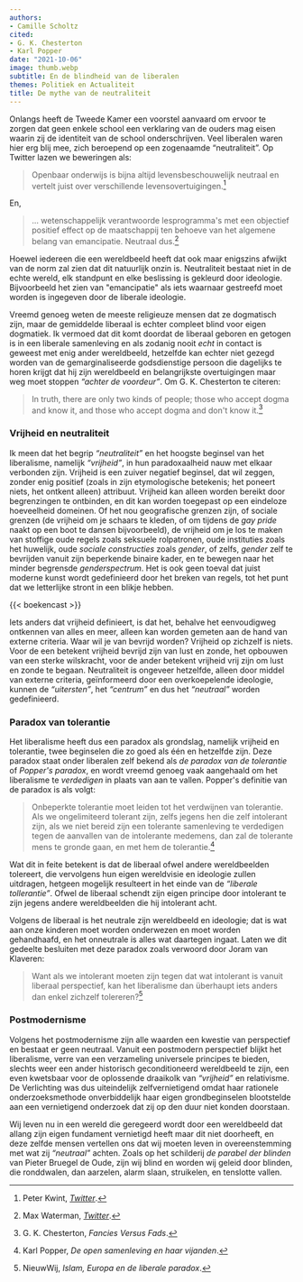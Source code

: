 ```yaml
---
authors:
- Camille Scholtz
cited:
- G. K. Chesterton
- Karl Popper
date: "2021-10-06"
image: thumb.webp
subtitle: En de blindheid van de liberalen
themes: Politiek en Actualiteit
title: De mythe van de neutraliteit
---
```



Onlangs heeft de Tweede Kamer een voorstel aanvaard om ervoor te zorgen dat geen enkele school een verklaring van de ouders mag eisen waarin zij de identiteit van de school onderschrijven. Veel liberalen waren hier erg blij mee, zich beroepend op een zogenaamde “neutraliteit”. Op Twitter lazen we beweringen als:

>Openbaar onderwijs is bijna altijd levensbeschouwelijk neutraal en vertelt juist over verschillende levensovertuigingen.[^1]

En,

>... wetenschappelijk verantwoorde lesprogramma's met een objectief positief effect op de maatschappij ten behoeve van het algemene belang van emancipatie. Neutraal dus.[^2]

Hoewel iedereen die een wereldbeeld heeft dat ook maar enigszins afwijkt van de norm zal zien dat dit natuurlijk onzin is. Neutraliteit bestaat niet in de echte wereld, elk standpunt en elke beslissing is gekleurd door ideologie. Bijvoorbeeld het zien van "emancipatie" als iets waarnaar gestreefd moet worden is ingegeven door de liberale ideologie.

Vreemd genoeg weten de meeste religieuze mensen dat ze dogmatisch zijn, maar de gemiddelde liberaal is echter compleet blind voor eigen dogmatiek. Ik vermoed dat dit komt doordat de liberaal geboren en getogen is in een liberale samenleving en als zodanig nooit _echt_ in contact is geweest met enig ander wereldbeeld, hetzelfde kan echter niet gezegd worden van de gemarginaliseerde godsdienstige persoon die dagelijks te horen krijgt dat hij zijn wereldbeeld en belangrijkste overtuigingen maar weg moet stoppen _“achter de voordeur”_. Om G. K. Chesterton te citeren:

>In truth, there are only two kinds of people; those who accept dogma and know it, and those who accept dogma and don't know it.[^3]


### Vrijheid en neutraliteit

Ik meen dat het begrip _“neutraliteit”_ en het hoogste beginsel van het liberalisme, namelijk _“vrijheid”_, in hun paradoxaalheid nauw met elkaar verbonden zijn. Vrijheid is een zuiver negatief beginsel, dat wil zeggen, zonder enig positief (zoals in zijn etymologische betekenis; het poneert niets, het ontkent alleen) attribuut. Vrijheid kan alleen worden bereikt door begrenzingen te ontbinden, en dit kan worden toegepast op een eindeloze hoeveelheid domeinen. Of het nou geografische grenzen zijn, of sociale grenzen (de vrijheid om je schaars te kleden, of om tijdens de _gay pride_ naakt op een boot te dansen bijvoorbeeld), de vrijheid om je los te maken van stoffige oude regels zoals seksuele rolpatronen, oude instituties zoals het huwelijk, oude _sociale constructies_ zoals _gender_, of zelfs, _gender_ zelf te bevrijden vanuit zijn beperkende binaire kader, en te bewegen naar het minder begrensde _genderspectrum_. Het is ook geen toeval dat juist moderne kunst wordt gedefinieerd door het breken van regels, tot het punt dat we letterlijke stront in een blikje hebben.

{{< boekencast >}}

Iets anders dat vrijheid definieert, is dat het, behalve het eenvoudigweg ontkennen van alles en meer, alleen kan worden gemeten aan de hand van externe criteria. Waar wil je van bevrijd worden? Vrijheid op zichzelf is niets. Voor de een betekent vrijheid bevrijd zijn van lust en zonde, het opbouwen van een sterke wilskracht, voor de ander betekent vrijheid vrij zijn om lust en zonde te begaan. Neutraliteit is ongeveer hetzelfde, alleen door middel van externe criteria, geïnformeerd door een overkoepelende ideologie, kunnen de _“uitersten”_, het _“centrum”_ en dus het _“neutraal”_ worden gedefinieerd.


### Paradox van tolerantie

Het liberalisme heeft dus een paradox als grondslag, namelijk vrijheid en tolerantie, twee beginselen die zo goed als één en hetzelfde zijn. Deze paradox staat onder liberalen zelf bekend als _de paradox van de tolerantie_ of _Popper's paradox_, en wordt vreemd genoeg vaak aangehaald om het liberalisme te _verdedigen_ in plaats van aan te vallen. Popper's definitie van de paradox is als volgt:

>Onbeperkte tolerantie moet leiden tot het verdwijnen van tolerantie. Als we ongelimiteerd tolerant zijn, zelfs jegens hen die zelf intolerant zijn, als we niet bereid zijn een tolerante samenleving te verdedigen tegen de aanvallen van de intolerante medemens, dan zal de tolerante mens te gronde gaan, en met hem de tolerantie.[^4]

Wat dit in feite betekent is dat de liberaal ofwel andere wereldbeelden tolereert, die vervolgens hun eigen wereldvisie en ideologie zullen uitdragen, hetgeen mogelijk resulteert in het einde van de _“liberale tollerantie”_. Ofwel de liberaal schendt zijn eigen principe door intolerant te zijn jegens andere wereldbeelden die hij intolerant acht.

Volgens de liberaal is het neutrale zijn wereldbeeld en ideologie; dat is wat aan onze kinderen moet worden onderwezen en moet worden gehandhaafd, en het onneutrale is alles wat daartegen ingaat. Laten we dit gedeelte besluiten met deze paradox zoals verwoord door Joram van Klaveren:

>Want als we intolerant moeten zijn tegen dat wat intolerant is vanuit liberaal perspectief, kan het liberalisme dan überhaupt iets anders dan enkel zichzelf tolereren?[^5]


### Postmodernisme

Volgens het postmodernisme zijn alle waarden een kwestie van perspectief en bestaat er geen neutraal. Vanuit een postmodern perspectief blijkt het liberalisme, verre van een verzameling universele principes te bieden, slechts weer een ander historisch geconditioneerd wereldbeeld te zijn, een even kwetsbaar voor de oplossende draaikolk van _“vrijheid”_ en relativisme. De Verlichting was dus uiteindelijk zelfvernietigend omdat haar rationele onderzoeksmethode onverbiddelijk haar eigen grondbeginselen blootstelde aan een vernietigend onderzoek dat zij op den duur niet konden doorstaan.

Wij leven nu in een wereld die geregeerd wordt door een wereldbeeld dat allang zijn eigen fundament vernietigd heeft maar dit niet doorheeft, en deze zelfde mensen vertellen ons dat wij moeten leven in overeenstemming met wat zij _“neutraal”_ achten. Zoals op het schilderij _de parabel der blinden_ van Pieter Bruegel de Oude, zijn wij blind en worden wij geleid door blinden, die ronddwalen, dan aarzelen, alarm slaan, struikelen, en tenslotte vallen.



[^1]: Peter Kwint, _[Twitter](https://twitter.com/peterkwint/status/1445432245645348864)_.
[^2]: Max Waterman, _[Twitter](https://twitter.com/MaxTheDragon/status/1445532224799969283)_.
[^3]: G. K. Chesterton, _Fancies Versus Fads_.
[^4]: Karl Popper, _De open samenleving en haar vijanden_.
[^5]: NieuwWij, _Islam, Europa en de liberale paradox_.

